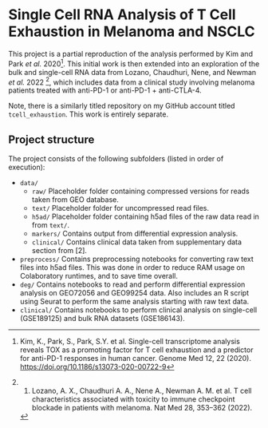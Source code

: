 # Single Cell RNA Analysis of T Cell Exhaustion in Melanoma and NSCLC

This project is a partial reproduction of the analysis performed by Kim and Park _et al._ 2020[^1]. This initial work is then extended into an exploration of the bulk and single-cell RNA data from Lozano, Chaudhuri, Nene, and Newman _et al._ 2022 [^2], which includes data from a clinical study involving melanoma patients treated with anti-PD-1 or anti-PD-1 + anti-CTLA-4.

Note, there is a similarly titled repository on my GitHub account titled `tcell_exhaustion`. This work is entirely separate.

## Project structure

The project consists of the following subfolders (listed in order of execution):
- `data/`
  - `raw/` Placeholder folder containing compressed versions for reads taken from GEO database.
  - `text/` Placeholder folder for uncompressed read files.
  - `h5ad/` Placeholder folder containing h5ad files of the raw data read in from `text/`.
  - `markers/` Contains output from differential expression analysis.
  - `clinical/` Contains clinical data taken from supplementary data section from [2].
- `preprocess/` Contains preprocessing notebooks for converting raw text files into h5ad files. This was done in order to reduce RAM usage on Colaboratory runtimes, and to save time overall.
- `deg/` Contains notebooks to read and perform differential expression analysis on GEO72056 and GEO99254 data. Also includes an R script using Seurat to perform the same analysis starting with raw text data.
- `clinical/` Contains notebooks to perform clinical analysis on single-cell (GSE189125) and bulk RNA datasets (GSE186143).
[^1]: Kim, K., Park, S., Park, S.Y. et al. Single-cell transcriptome analysis reveals TOX as a promoting factor for T cell exhaustion and a predictor for anti-PD-1 responses in human cancer. Genome Med 12, 22 (2020). https://doi.org/10.1186/s13073-020-00722-9
[^2]: 1. Lozano, A. X., Chaudhuri A. A., Nene A., Newman A. M. et al. T cell characteristics associated with toxicity to immune checkpoint blockade in patients with melanoma. Nat Med 28, 353–362 (2022).
